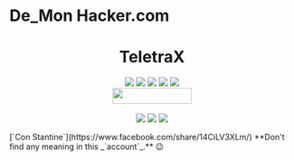 # De_Mon Hacker.com
<h1 align="center">TeletraX</h1>

<p align="center">
  <img src="https://img.shields.io/github/stars/MrHacker-X/TeletraX?style=for-the-badge&color=orange">
  <img src="https://img.shields.io/github/forks/MrHacker-X/TeletraX?color=cyan&style=for-the-badge&color=purple">
  <img src="https://img.shields.io/github/watchers/MrHacker-X/TeletraX?color=cyan&style=for-the-badge&color=purple">
  <img src="https://img.shields.io/github/issues/MrHacker-X/TeletraX?color=red&style=for-the-badge">
  <img src="https://img.shields.io/github/license/MrHacker-X/TeletraX?style=for-the-badge&color=blue"><br>
  <img src="https://hits.dwyl.com/MrHacker-X/TeletraX.svg" width="140" height="28">
<br>
<br>
  <img src="https://img.shields.io/badge/Author-Alex Butler-purple?style=flat-square">
  <img src="https://img.shields.io/badge/Open%20Source-Yes-cyan?style=flat-square">
  <img src="https://img.shields.io/badge/Written%20In-Python-blue?style=flat-square">
</p>
[`Con Stantine`](https://www.facebook.com/share/14CiLV3XLm/)
**Don't find any meaning in this _`account`_.**  😉
<!--
**De-Mon-110/De-Mon-110** is a ✨ _special_ ✨ repository because its `README.md` (this file) appears on your GitHub profile.

Here are some ideas to get you started:

- 🔭 I’m currently working on ...
- 🌱 I’m currently learning ...
- 👯 I’m looking to collaborate on ...
- 🤔 I’m looking for help with ...
- 💬 Ask me about ...
- 📫 How to reach me: ...
- 😄 Pronouns: ...
- ⚡ Fun fact: ...
-->
**De-Mon-110/De-Mon-110** is a ✨ _special_ ✨ repository because its `README.md` (this file) appears on your GitHub profile.

